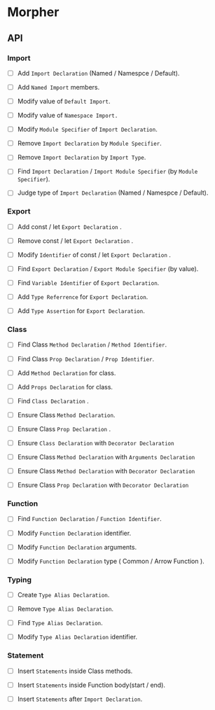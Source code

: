 # Morpher

## API

### Import

- [ ] Add `Import Declaration` (Named / Namespce / Default).

- [ ] Add `Named Import` members.

- [ ] Modify value of `Default Import`.

- [ ] Modify value of `Namespace Import.`

- [ ] Modify  `Module Specifier` of `Import Declaration`.

- [ ] Remove `Import Declaration` by `Module Specifier`.

- [ ] Remove `Import Declaration` by `Import Type`.

- [ ] Find  `Import Declaration`  / `Import Module Specifier` (by `Module Specifier`).

- [ ] Judge type of `Import Declaration` (Named / Namespce / Default).

  

### Export

- [ ] Add const / let `Export Declaration` .
- [ ] Remove const / let `Export Declaration` .
- [ ] Modify `Identifier` of const / let `Export Declaration` .
- [ ] Find  `Export Declaration`  / `Export Module Specifier` (by value).
- [ ] Find `Variable Identifier` of `Export Declaration`.
- [ ] Add `Type Referrence` for `Export Declaration`.
- [ ] Add `Type Assertion` for `Export Declaration`.



### Class

- [ ] Find Class `Method Declaration` / `Method Identifier`.

- [ ] Find Class `Prop Declaration` / `Prop Identifier`.

- [ ] Add `Method Declaration` for class.

- [ ] Add `Props Declaration` for class.

- [ ] Find `Class Declaration` .

- [ ] Ensure Class `Method Declaration`.

- [ ] Ensure Class `Prop Declaration` .

- [ ] Ensure `Class Declaration` with `Decorator Declaration`

- [ ] Ensure Class `Method Declaration` with `Arguments Declaration `

- [ ] Ensure Class `Method Declaration` with `Decorator Declaration `

- [ ] Ensure Class `Prop Declaration` with `Decorator Declaration `

  

### Function

- [ ] Find `Function Declaration` / `Function Identifier`.
- [ ] Modify `Function Declaration` identifier.
- [ ] Modify `Function Declaration` arguments.
- [ ] Modify `Function Declaration` type ( Common / Arrow Function ).



### Typing

- [ ] Create `Type Alias Declaration`.
- [ ] Remove `Type Alias Declaration`.
- [ ] Find `Type Alias Declaration`.
- [ ] Modify `Type Alias Declaration` identifier.



### Statement

- [ ] Insert `Statements` inside Class methods.
- [ ] Insert `Statements` inside Function body(start / end).
- [ ] Insert `Statements` after `Import Declaration`.

